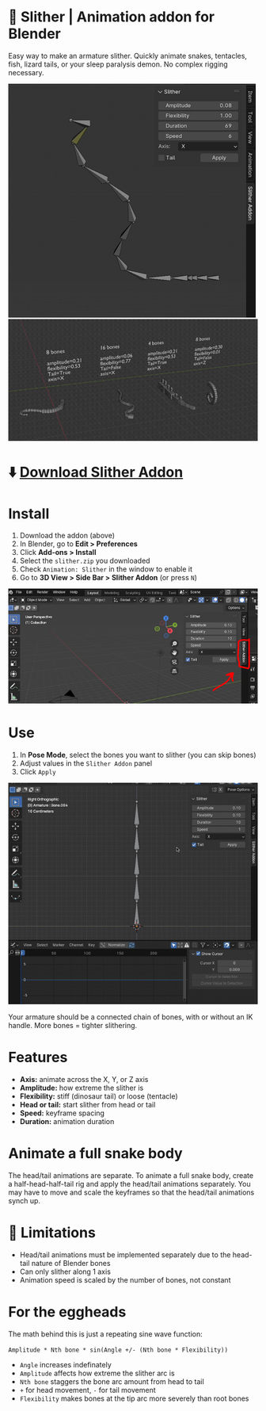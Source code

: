 # 🐍 Slither | Animation addon for Blender

Easy way to make an armature slither. Quickly animate snakes, tentacles, fish, lizard tails, or your sleep paralysis demon. No complex rigging necessary. 

![](demo1.gif)
![](demo2.gif)

# ⬇️ [Download Slither Addon](https://github.com/AshleyEM/slither-addon/releases/download/v1.0.0/slither.zip)

# Install
1. Download the addon (above)
2. In Blender, go to **Edit > Preferences** 
3. Click **Add-ons > Install**
4. Select the `slither.zip` you downloaded
5. Check `Animation: Slither` in the window to enable it 
6. Go to **3D View > Side Bar > Slither Addon** (or press `N`)


![](where_addon.png)


# Use
1. In **Pose Mode**, select the bones you want to slither (you can skip bones)
2. Adjust values in the `Slither Addon` panel
3. Click `Apply`

![](use.gif)

Your armature should be a connected chain of bones, with or without an IK handle. More bones = tighter slithering.


# Features

* **Axis:** animate across the X, Y, or Z axis
* **Amplitude:** how extreme the slither is
* **Flexibility:** stiff (dinosaur tail) or loose (tentacle)
* **Head or tail:** start slither from head or tail
* **Speed:** keyframe spacing
* **Duration:** animation duration


# Animate a full snake body

The head/tail animations are separate. To animate a full snake body, create a half-head-half-tail rig and apply the head/tail animations separately. You may have to move and scale the keyframes so that the head/tail animations synch up.


# 🥀 Limitations
* Head/tail animations must be implemented separately due to the head-tail nature of Blender bones
* Can only slither along 1 axis
* Animation speed is scaled by the number of bones, not constant


# For the eggheads

The math behind this is just a repeating sine wave function: 

`Amplitude * Nth bone * sin(Angle +/- (Nth bone * Flexibility))`

* `Angle` increases indefinately<br>
* `Amplitude` affects how extreme the slither arc is
* `Nth bone` staggers the bone arc amount from head to tail<br>
* `+` for head movement, `-` for tail movement<br>
* `Flexibility` makes bones at the tip arc more severely than root bones
